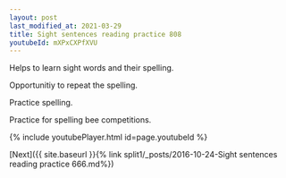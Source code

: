 ```yaml
---
layout: post
last_modified_at: 2021-03-29
title: Sight sentences reading practice 808
youtubeId: mXPxCXPfXVU
---
```

 
 
Helps to learn sight words and their spelling.

Opportunitiy to repeat the spelling. 

Practice spelling. 
 
Practice for spelling bee competitions. 
 
{% include youtubePlayer.html id=page.youtubeId %}
 
 

[Next]({{ site.baseurl }}{% link  split1/_posts/2016-10-24-Sight sentences reading practice 666.md%})
 
